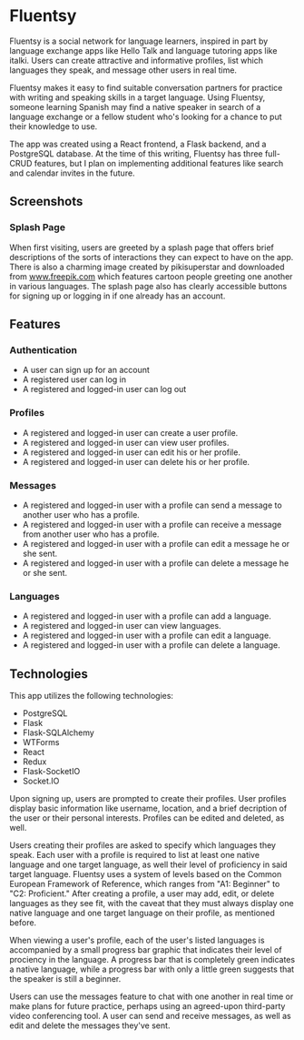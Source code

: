 # Fluentsy
Fluentsy is a social network for language learners, inspired in part by language exchange apps like Hello Talk and language tutoring apps like italki. Users can create attractive and informative profiles, list which languages they speak, and message other users in real time. 

Fluentsy makes it easy to find suitable conversation partners for practice with writing and speaking skills in a target language. Using Fluentsy, someone learning Spanish may find a native speaker in search of a language exchange or a fellow student who's looking for a chance to put their knowledge to use.

The app was created using a React frontend, a Flask backend, and a PostgreSQL database. At the time of this writing, Fluentsy has three full-CRUD features, but I plan on implementing additional features like search and calendar invites in the future.

## Screenshots

### Splash Page

When first visiting, users are greeted by a splash page that offers brief descriptions of the sorts of interactions they can expect to have on the app. There is also a charming image created by pikisuperstar and downloaded from www.freepik.com which features cartoon people greeting one another in various languages. The splash page also has clearly accessible buttons for signing up or logging in if one already has an account.

## Features

### Authentication
- A user can sign up for an account
- A registered user can log in
- A registered and logged-in user can log out

### Profiles
- A registered and logged-in user can create a user profile.
- A registered and logged-in user can view user profiles.
- A registered and logged-in user can edit his or her profile.
- A registered and logged-in user can delete his or her profile.

### Messages
- A registered and logged-in user with a profile can send a message to another user who has a profile.
- A registered and logged-in user with a profile can receive a message from another user who has a profile.
- A registered and logged-in user with a profile can edit a message he or she sent.
- A registered and logged-in user with a profile can delete a message he or she sent.

### Languages
- A registered and logged-in user with a profile can add a language.
- A registered and logged-in user can view languages.
- A registered and logged-in user with a profile can edit a language.
- A registered and logged-in user with a profile can delete a language.

## Technologies
This app utilizes the following technologies:
- PostgreSQL
- Flask
- Flask-SQLAlchemy
- WTForms
- React
- Redux
- Flask-SocketIO
- Socket.IO

Upon signing up, users are prompted to create their profiles. User profiles display basic information like username, location, and a brief decription of the user or their personal interests. Profiles can be edited and deleted, as well.

Users creating their profiles are asked to specify which languages they speak. Each user with a profile is required to list at least one native language and one target language, as well their level of proficiency in said target language. Fluentsy uses a system of levels based on the Common European Framework of Reference, which ranges from "A1: Beginner" to "C2: Proficient." After creating a profile, a user may add, edit, or delete languages as they see fit, with the caveat that they must always display one native language and one target language on their profile, as mentioned before.

When viewing a user's profile, each of the user's listed languages is accompanied by a small progress bar graphic that indicates their level of prociency in the language. A progress bar that is completely green indicates a native language, while a progress bar with only a little green suggests that the speaker is still a beginner.

Users can use the messages feature to chat with one another in real time or make plans for future practice, perhaps using an agreed-upon third-party video conferencing tool. A user can send and receive messages, as well as edit and delete the messages they've sent.
